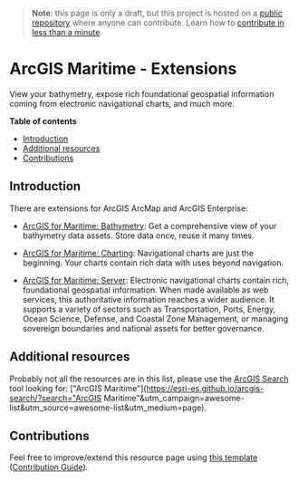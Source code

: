 > **Note**: this page is only a draft, but this project is hosted on a [public repository](https://github.com/hhkaos/awesome-arcgis) where anyone can contribute. Learn how to [contribute in less than a minute](https://github.com/hhkaos/awesome-arcgis/blob/master/CONTRIBUTING.md#contributions).

# ArcGIS Maritime - Extensions

View your bathymetry, expose rich foundational geospatial information coming from electronic navigational charts, and much more.

<!-- START doctoc generated TOC please keep comment here to allow auto update -->
<!-- DON'T EDIT THIS SECTION, INSTEAD RE-RUN doctoc TO UPDATE -->
**Table of contents**

- [Introduction](#introduction)
- [Additional resources](#additional-resources)
- [Contributions](#contributions)

<!-- END doctoc generated TOC please keep comment here to allow auto update -->

## Introduction

There are extensions for ArcGIS ArcMap and ArcGIS Enterprise:

* [ArcGIS for Maritime: Bathymetry](https://www.esri.com/en-us/arcgis/products/arcgis-for-maritime-bathymetry/overview): Get a comprehensive view of your bathymetry data assets. Store data once, reuse it many times.

* [ArcGIS for Maritime: Charting](https://www.esri.com/en-us/arcgis/products/arcgis-for-maritime-charting/overview): Navigational charts are just the beginning. Your charts contain rich data with uses beyond navigation.

* [ArcGIS for Maritime: Server](https://www.esri.com/en-us/arcgis/products/arcgis-for-maritime-server): Electronic navigational charts contain rich, foundational geospatial information. When made available as web services, this authoritative information reaches a wider audience. It supports a variety of sectors such as Transportation, Ports, Energy, Ocean Science, Defense, and Coastal Zone Management, or managing sovereign boundaries and national assets for better governance.

## Additional resources

Probably not all the resources are in this list, please use the [ArcGIS Search](https://esri-es.github.io/arcgis-search/) tool looking for: ["ArcGIS Maritime"](https://esri-es.github.io/arcgis-search/?search="ArcGIS Maritime"&utm_campaign=awesome-list&utm_source=awesome-list&utm_medium=page).

## Contributions

Feel free to improve/extend this resource page using [this template](https://github.com/hhkaos/awesome-arcgis/blob/master/templates/PRODUCT_PAGE_TEMPLATE.md) ([Contribution Guide](https://github.com/hhkaos/awesome-arcgis/blob/master/CONTRIBUTING.md)).
